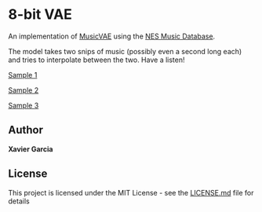 # 8-bit VAE

An implementation of [MusicVAE](https://arxiv.org/abs/1803.05428) using the [NES Music Database](https://github.com/chrisdonahue/nesmdb). 

The model takes two snips of music (possibly even a second long each) and tries to interpolate between the two. Have a listen!

[Sample 1](https://soundcloud.com/xavier-garcia-958359339/sample-b)

[Sample 2](https://soundcloud.com/xavier-garcia-958359339/sample-a)

[Sample 3](https://soundcloud.com/xavier-garcia-958359339/sample-c)





## Author

**Xavier Garcia** 

## License

This project is licensed under the MIT License - see the [LICENSE.md](LICENSE.md) file for details
